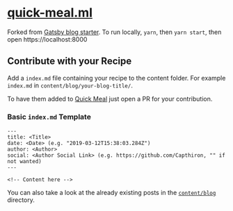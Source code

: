 # [quick-meal.ml](https://quick-meal.ml)

Forked from [Gatsby blog starter](https://github.com/gatsbyjs/gatsby-starter-blog).
To run locally, `yarn`, then `yarn start`, then open https://localhost:8000

## Contribute with your Recipe

Add a `index.md` file containing your recipe to the content folder. For example `index.md` in `content/blog/your-blog-title/`.

To have them added to [Quick Meal](https://quick-meal.ml) just open a PR for your contribution.

### Basic `index.md` Template
```
---
title: <Title>
date: <Date> (e.g. "2019-03-12T15:38:03.284Z")
author: <Author>
social: <Author Social Link> (e.g. https://github.com/Capthiron, "" if not wanted)
---

<!-- Content here -->
```

You can also take a look at the already existing posts in the [`content/blog`](https://github.com/Capthiron/quick-meal-blog/tree/master/content/blog) directory.